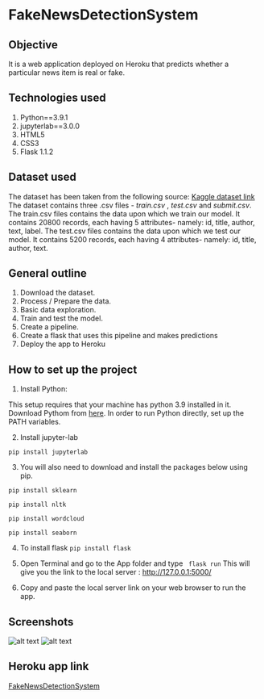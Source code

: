 # FakeNewsDetectionSystem

## Objective 
It is a web application deployed on Heroku that predicts whether a particular news item is real or fake.

## Technologies used
1. Python==3.9.1
2. jupyterlab==3.0.0
3. HTML5
4. CSS3
5. Flask 1.1.2

## Dataset used
The dataset has been taken from the following source:  [Kaggle dataset link](https://www.kaggle.com/c/fake-news/data?select=train.csv)
The dataset contains three .csv files - *train.csv* ,  *test.csv*   and   *submit.csv*.
The train.csv files contains the data upon which we train our model. It contains 20800 records, each having 5 attributes- namely: id, title, author, text, label.
The test.csv files contains the data upon which we test our model. It contains 5200 records, each having 4 attributes- namely: id, title, author, text.

## General outline
1. Download the dataset.
2. Process / Prepare the data.
3. Basic data exploration.
4. Train and test the model.
5. Create a pipeline.
6. Create a flask that uses this pipeline and makes predictions 
7. Deploy the app to Heroku 

## How to set up the project
1. Install Python: 

This setup requires that your machine has python 3.9 installed in it. Download Pythom from [here](https://www.python.org/downloads/).
In order to run Python directly, set up the PATH variables. 

2. Install jupyter-lab

```pip install jupyterlab```

3. You will also need to download and install the packages below using pip.

```pip install sklearn```

```pip install nltk```

```pip install wordcloud```

```pip install seaborn```

4. To install flask 
```pip install flask```

5. Open Terminal and go to the App folder and type 
``` flask run```
This will give you the link to the local server : http://127.0.0.1:5000/

6. Copy and paste the local server link on your web browser to run the app.

## Screenshots

![alt text](https://github.com/arishta/FakeNewsDetectionSystem/blob/main/screeenshots/user_search.PNG)
![alt text](https://github.com/arishta/FakeNewsDetectionSystem/blob/main/screeenshots/output.PNG)


## Heroku app link
[FakeNewsDetectionSystem](https://fake-news-detector101.herokuapp.com/)



